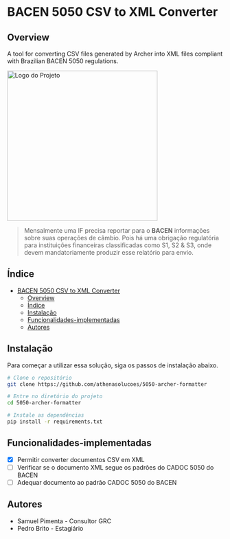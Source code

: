 # BACEN 5050 CSV to XML Converter

## Overview
A tool for converting CSV files generated by Archer into XML files compliant with Brazilian BACEN 5050 regulations.

<img src="https://athenasolucoes.com/wp-content/uploads/2020/09/logo-athena.svg" alt="Logo do Projeto" width="350"/>

> Mensalmente uma IF precisa reportar para o **BACEN** informações sobre suas operações de câmbio. Pois há uma obrigação regulatória para instituições financeiras classificadas como S1, S2 & S3, onde devem mandatoriamente produzir esse relatório para envio.

## Índice

- [BACEN 5050 CSV to XML Converter](#bacen-5050-csv-to-xml-converter)
  - [Overview](#overview)
  - [Índice](#índice)
  - [Instalação](#instalação)
  - [Funcionalidades-implementadas](#funcionalidades-implementadas)
  - [Autores](#autores)

## Instalação

Para começar a utilizar essa solução, siga os passos de instalação abaixo.

```bash
# Clone o repositório
git clone https://github.com/athenasolucoes/5050-archer-formatter

# Entre no diretório do projeto
cd 5050-archer-formatter

# Instale as dependências
pip install -r requirements.txt
````

## Funcionalidades-implementadas

- [x] Permitir converter documentos CSV em XML
- [ ] Verificar se o documento XML segue os padrões do CADOC 5050 do BACEN
- [ ] Adequar documento ao padrão CADOC 5050 do BACEN

## Autores

- Samuel Pimenta - Consultor GRC
- Pedro Brito - Estagiário
